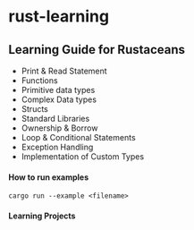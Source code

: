 # rust-learning

## Learning Guide for Rustaceans

- Print & Read Statement
- Functions
- Primitive data types
- Complex Data types
- Structs
- Standard Libraries
- Ownership & Borrow
- Loop & Conditional Statements
- Exception Handling
- Implementation of Custom Types


#### How to run examples

```cargo run --example <filename>```

#### Learning Projects


